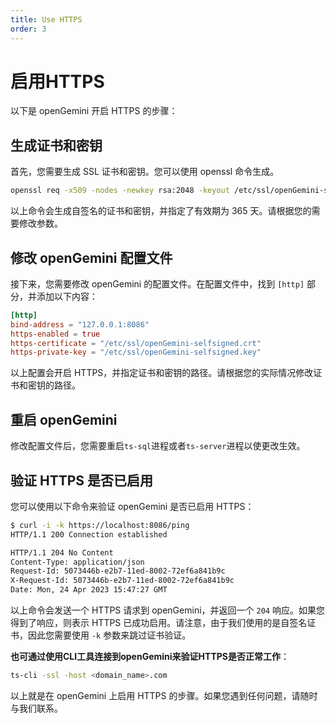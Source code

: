 ```yaml
---
title: Use HTTPS
order: 3
---
```



# 启用HTTPS

以下是 openGemini 开启 HTTPS 的步骤：

## 生成证书和密钥

首先，您需要生成 SSL 证书和密钥。您可以使用 openssl 命令生成。

```bash
openssl req -x509 -nodes -newkey rsa:2048 -keyout /etc/ssl/openGemini-selfsigned.key -out /etc/ssl/openGemini-selfsigned.crt -days 365 -subj "/C=US/ST=CA/L=San Francisco/O=openGemini/OU=openGemini/CN=localhost"
```

以上命令会生成自签名的证书和密钥，并指定了有效期为 365 天。请根据您的需要修改参数。

## 修改 openGemini 配置文件

接下来，您需要修改 openGemini 的配置文件。在配置文件中，找到 `[http]` 部分，并添加以下内容：

```toml
[http]
bind-address = "127.0.0.1:8086"
https-enabled = true
https-certificate = "/etc/ssl/openGemini-selfsigned.crt"
https-private-key = "/etc/ssl/openGemini-selfsigned.key"
```

以上配置会开启 HTTPS，并指定证书和密钥的路径。请根据您的实际情况修改证书和密钥的路径。

## 重启 openGemini

修改配置文件后，您需要重启`ts-sql`进程或者`ts-server`进程以使更改生效。

## 验证 HTTPS 是否已启用

您可以使用以下命令来验证 openGemini 是否已启用 HTTPS：

```bash
$ curl -i -k https://localhost:8086/ping
HTTP/1.1 200 Connection established

HTTP/1.1 204 No Content
Content-Type: application/json
Request-Id: 5073446b-e2b7-11ed-8002-72ef6a841b9c
X-Request-Id: 5073446b-e2b7-11ed-8002-72ef6a841b9c
Date: Mon, 24 Apr 2023 15:47:27 GMT
```

以上命令会发送一个 HTTPS 请求到 openGemini，并返回一个 `204` 响应。如果您得到了响应，则表示 HTTPS 已成功启用。请注意，由于我们使用的是自签名证书，因此您需要使用 `-k` 参数来跳过证书验证。

**也可通过使用CLI工具连接到openGemini来验证HTTPS是否正常工作**：

```bash
ts-cli -ssl -host <domain_name>.com
```


以上就是在 openGemini 上启用 HTTPS 的步骤。如果您遇到任何问题，请随时与我们联系。
